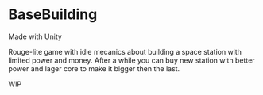 # BaseBuilding
Made with Unity

Rouge-lite game with idle mecanics about building a space station with limited power and money.
After a while you can buy new station with better power and lager core to make it bigger then the last.

WIP
